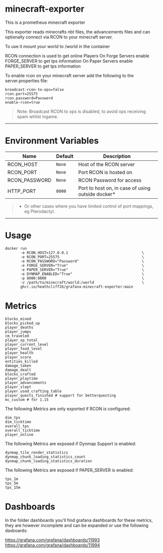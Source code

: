 # minecraft-exporter

This is a prometheus minecraft exporter

This exporter reads minecrafts nbt files, the advancements files and can optionally connect via RCON to your minecraft server.

To use it mount your world to /world in the container

RCON connection is used to get online Players
On Forge Servers enable FORGE_SERVER to get tps information
On Paper Servers enable PAPER_SERVER to get tps information

To enable rcon on your minecraft server add the following to the server.properties file:

```
broadcast-rcon-to-ops=false
rcon.port=25575
rcon.password=Password
enable-rcon=true
```

> Note: Broadcast RCON to ops is disabled, to avoid ops receiving spam whilst ingame.

---

# Environment Variables

| Name          | Default | Description                                       |
| ------------- | ------- | ------------------------------------------------- |
| RCON_HOST     | `None`  | Host of the RCON server                           |
| RCON_PORT     | `None`  | Port RCON is hosted on                            |
| RCON_PASSWORD | `None`  | RCON Password for access                          |
| HTTP_PORT     | `8000`  | Port to host on, in case of using outside docker* |

> * Or other cases where you have limited control of port mappings, eg Pterodactyl.

---

# Usage

```
docker run
       -e RCON_HOST=127.0.0.1                                  \
       -e RCON_PORT=25575                                      \
       -e RCON_PASSWORD="Password"                             \
       -e FORGE_SERVER="True"                                  \
       -e PAPER_SERVER="True"                                  \
       -e DYNMAP_ENABLED="True"                                \
       -p 8000:8000                                            \
       -v /path/to/minecraft/world:/world                      \
       ghcr.io/heathcliff26/grafana-minecraft-exporter:main
```

# Metrics

```
blocks_mined
blocks_picked_up
player_deaths
player_jumps
cm_traveled
player_xp_total
player_current_level
player_food_level
player_health
player_score
entities_killed
damage_taken
damage_dealt
blocks_crafted
player_playtime
player_advancements
player_slept
player_used_crafting_table
player_quests_finished # support for betterquesting
mc_custom # for 1.15
```

The following Metrics are only exported if RCON is configured:

```
dim_tps
dim_ticktime
overall_tps
overall_ticktime
player_online
```

The following Metrics are exposed if Dynmap Support is enabled:

```
dynmap_tile_render_statistics
dynmap_chunk_loading_statistics_count
dynmap_chunk_loading_statistics_duration
```

The following Metrics are exposed if PAPER_SERVER is enabled:
```
tps_1m
tps_5m
tps_15m

```

# Dashboards

In the folder dashboards you'll find grafana dashboards for these metrics, they are however incomplete and can be expanded
or use the following dasboards:

https://grafana.com/grafana/dashboards/11993
https://grafana.com/grafana/dashboards/11994
